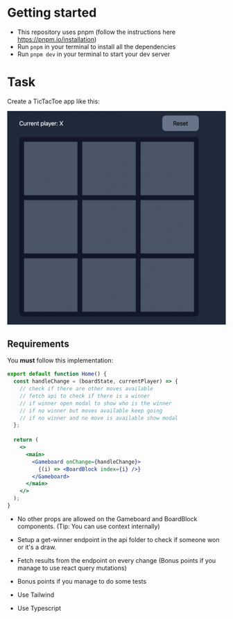 # Getting started

- This repository uses pnpm (follow the instructions here https://pnpm.io/installation)
- Run `pnpm` in your terminal to install all the dependencies
- Run `pnpm dev` in your terminal to start your dev server

# Task

Create a TicTacToe app like this:

![image](./example.png)

## Requirements

You **must** follow this implementation:

```jsx
export default function Home() {
  const handleChange = (boardState, currentPlayer) => {
    // check if there are other moves available
    // fetch api to check if there is a winner
    // if winner open modal to show who is the winner
    // if no winner but moves available keep going
    // if no winner and no move is available show modal
  };

  return (
    <>
      <main>
        <Gameboard onChange={handleChange}>
          {(i) => <BoardBlock index={i} />}
        </Gameboard>
      </main>
    </>
  );
}
```

- No other props are allowed on the Gameboard and BoardBlock components. (Tip: You can use context internally)

- Setup a get-winner endpoint in the api folder to check if someone won or it's a draw.

- Fetch results from the endpoint on every change (Bonus points if you manage to use react query mutations)

- Bonus points if you manage to do some tests

- Use Tailwind

- Use Typescript
